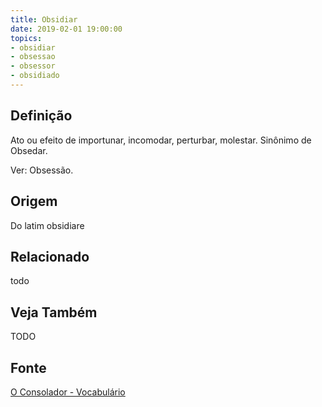 ```yaml
---
title: Obsidiar
date: 2019-02-01 19:00:00
topics:
- obsidiar
- obsessao
- obsessor
- obsidiado
---
```


## Definição
Ato ou efeito de importunar, incomodar, perturbar, molestar. Sinônimo de
Obsedar. 

Ver: Obsessão.

## Origem
Do latim obsidiare

## Relacionado
todo

## Veja Também
TODO

## Fonte
[O Consolador - Vocabulário](http://www.oconsolador.com.br/linkfixo/vocabulario/principal.html)
